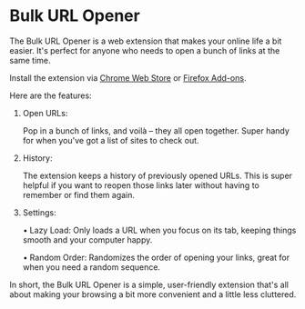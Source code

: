 # Bulk URL Opener

The Bulk URL Opener is a web extension that makes your online life a bit easier. It's perfect for anyone who needs to open a bunch of links at the same time.

Install the extension via [Chrome Web Store](https://chromewebstore.google.com/detail/jclbjhflehefkfnibjdigljoaggchhcd) or [Firefox Add-ons](https://addons.mozilla.org/en-US/firefox/addon/buo/).

Here are the features:

1. Open URLs:

   Pop in a bunch of links, and voilà – they all open together. Super handy for when you've got a list of sites to check out.

3. History:

   The extension keeps a history of previously opened URLs. This is super helpful if you want to reopen those links later without having to remember or find them again.

5. Settings:
   
   • Lazy Load: Only loads a URL when you focus on its tab, keeping things smooth and your computer happy.
   
   • Random Order: Randomizes the order of opening your links, great for when you need a random sequence.

In short, the Bulk URL Opener is a simple, user-friendly extension that's all about making your browsing a bit more convenient and a little less cluttered.
